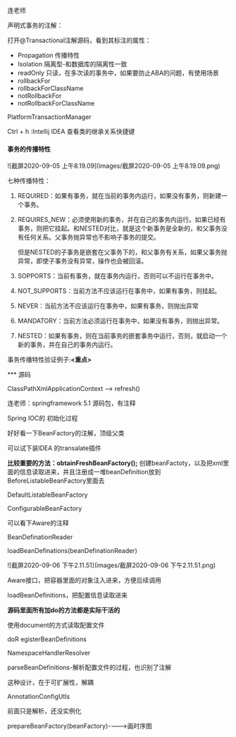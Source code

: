 连老师

声明式事务的注解：

打开@Transactional注解源码，看到其标注的属性：

* Propagation 传播特性
* Isolation 隔离型-和数据库的隔离性一致
* readOnly 只读，在多次读的事务中，如果要防止ABA的问题，有使用场景
* rollbackFor
* rollbackForClassName
* notRollbackFor
* notRollbackForClassName

PlatformTransactionManager



Ctrl + h :Intellij IDEA 查看类的继承关系快捷键



#### 事务的传播特性



![截屏2020-09-05 上午8.19.09](images/截屏2020-09-05 上午8.19.09.png)

七种传播特性：

1. REQUIRED：如果有事务，就在当前的事务内运行，如果没有事务，则新建一个事务。

2. REQUIRES_NEW：必须使用新的事务，并在自己的事务内运行。如果已经有事务，则把它挂起。和NESTED对比，就是这个新事务是全新的，和父事务没有任何关系。父事务抛异常也不影响子事务的提交。

   但是NESTED的子事务是嵌套在父事务下的，和父事务有关系，如果父事务抛异常，即使子事务没有异常，操作也会被回滚。

3. SOPPORTS：当前有事务，就在事务内运行，否则可以不运行在事务中。

4. NOT_SUPPORTS：当前方法不应该运行在事务中，如果有事务，则挂起。

5. NEVER：当前方法不应该运行在事务中，如果有事务，则抛出异常

6. MANDATORY：当前方法必须运行在事务中，如果没有事务，则抛出异常。

7. NESTED：如果有事务，则在当前事务的嵌套事务中运行，否则，就启动一个新的事务，并在自己的事务内运行。

事务传播特性验证例子:**<重点>**



*** 源码

ClassPathXmlApplicationContext  --> refresh()

连老师：springframework 5.1 源码包，有注释

Spring IOC的 初始化过程



好好看一下BeanFactory的注解，顶级父类

可以试下装IDEA 的transalate插件

**比较重要的方法：obtainFreshBeanFactory();** 创建beanFactoty，以及把xml里面的信息读取进来，并且注册成一堆beanDefinition放到BeforeListableBeanFactory里面去

DefaultListableBeanFactory

ConfigurableBeanFactory

可以看下Aware的注释

BeanDefinationReader

loadBeanDefinations(beanDefinationReader)

![截屏2020-09-06 下午2.11.51](images/截屏2020-09-06 下午2.11.51.png)

Aware接口，把容器里面的对象注入进来，方便后续调用

loadBeanDefinitions，把配置信息读取进来

**源码里面所有加do的方法都是实际干活的**

使用document的方式读取配置文件 

doR egisterBeanDefinitions

NamespaceHandlerResolver

parseBeanDefinitions-解析配置文件的过程，也识别了注解

这种设计，在于可扩展性，解耦

AnnotationConfigUtls

前面只是解析，还没实例化

prepareBeanFactory(beanFactory)---->画时序图















